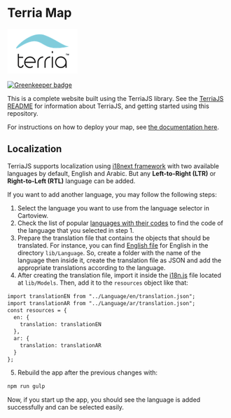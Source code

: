 Terria Map
==========

![Terria logo](terria-logo.png "Terria logo")

[![Greenkeeper badge](https://badges.greenkeeper.io/TerriaJS/TerriaMap.svg)](https://greenkeeper.io/)

This is a complete website built using the TerriaJS library. See the [TerriaJS README](https://github.com/TerriaJS/TerriaJS) for information about TerriaJS, and getting started using this repository.



For instructions on how to deploy your map, see [the documentation here](doc/deploying/deploying-to-aws.md).

## Localization

TerriaJS supports localization using [i18next framework](https://www.i18next.com/) with two available languages by default, English and Arabic. But any **Left-to-Right (LTR)** or **Right-to-Left (RTL)** language can be added.

If you want to add another language, you may follow the following steps:

1. Select the language you want to use from the language selector in Cartoview.
2. Check the list of popular [languages with their codes](https://en.wikipedia.org/wiki/List_of_ISO_639-1_codes) to find the code of the language that you selected in step 1.
3. Prepare the translation file that contains the objects that should be translated. For instance, you can find [English file](https://github.com/cartologic/cartoview_terriaJs/blob/master/static/terria_map/lib/Language/en/translation.json) for English in the directory `lib/Language`. So, create a folder with the name of the language then inside it, create the translation file as JSON and add the appropriate translations according to the language.
4. After creating the translation file, import it inside the [i18n.js](https://github.com/cartologic/cartoview_terriaJs/blob/master/static/terria_map/lib/Models/i18n.js) file located at `lib/Models`. Then, add it to the `resources` object like that:
```
import translationEN from "../Language/en/translation.json";
import translationAR from "../Language/ar/translation.json";
const resources = {
  en: {
    translation: translationEN
  },
  ar: {
    translation: translationAR
  }
};
```
5. Rebuild the app after the previous changes with:

```bash
npm run gulp
```

Now, if you start up the app, you should see the language is added successfully and can be selected easily.

